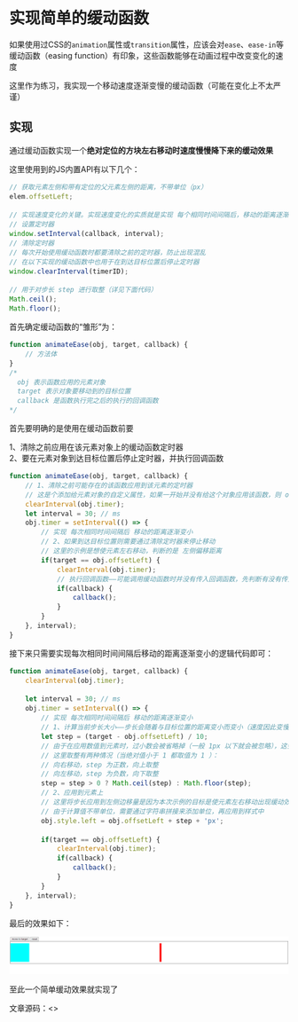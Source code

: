 # 实现简单的缓动函数

如果使用过CSS的`animation`属性或`transition`属性，应该会对`ease`、`ease-in`等缓动函数（easing function）有印象，这些函数能够在动画过程中改变变化的速度

这里作为练习，我实现一个移动速度逐渐变慢的缓动函数（可能在变化上不太严谨）

## 实现

通过缓动函数实现一个**绝对定位的方块左右移动时速度慢慢降下来的缓动效果**

这里使用到的JS内置API有以下几个：

```js
// 获取元素左侧和带有定位的父元素左侧的距离，不带单位（px）
elem.offsetLeft;

// 实现速度变化的关键。实现速度变化的实质就是实现 每个相同时间间隔后，移动的距离逐渐变小
// 设置定时器
window.setInterval(callback, interval);
// 清除定时器
// 每次开始使用缓动函数时都要清除之前的定时器，防止出现混乱
// 在以下实现的缓动函数中也用于在到达目标位置后停止定时器
window.clearInterval(timerID);

// 用于对步长 step 进行取整（详见下面代码）
Math.ceil();
Math.floor();
```

首先确定缓动函数的“雏形”为：

```js
function animateEase(obj, target, callback) {
    // 方法体
}
/*
  obj 表示函数应用的元素对象
  target 表示对象要移动到的目标位置
  callback 是函数执行完之后的执行的回调函数
*/
```

首先要明确的是使用在缓动函数前要

1、清除之前应用在该元素对象上的缓动函数定时器\
2、要在元素对象到达目标位置后停止定时器，并执行回调函数

```js
function animateEase(obj, target, callback) {
    // 1、清除之前可能存在的该函数应用到该元素的定时器
    // 这是个添加给元素对象的自定义属性，如果一开始并没有给这个对象应用该函数，则 obj.timer 为 undefined
    clearInterval(obj.timer);
    let interval = 30; // ms
    obj.timer = setInterval(() => {
        // 实现 每次相同时间间隔后 移动的距离逐渐变小
        // 2、如果到达目标位置则需要通过清除定时器来停止移动
        // 这里的示例是想使元素左右移动，判断的是 左侧偏移距离 
        if(target == obj.offsetLeft) {
            clearInterval(obj.timer);
            // 执行回调函数——可能调用缓动函数时并没有传入回调函数，先判断有没有传入
            if(callback) {
                callback();
            }
        }
    }, interval);
}
```

接下来只需要实现每次相同时间间隔后移动的距离逐渐变小的逻辑代码即可：

```js
function animateEase(obj, target, callback) {
    clearInterval(obj.timer);
    
    let interval = 30; // ms
    obj.timer = setInterval(() => {
        // 实现 每次相同时间间隔后 移动的距离逐渐变小
        // 1、计算当前步长大小——步长会随着与目标位置的距离变小而变小（速度因此变慢）
        let step = (target - obj.offsetLeft) / 10;
        // 由于在应用数值到元素时，过小数会被省略掉（一般 1px 以下就会被忽略），这会造成最终到达的位置和目标位置有偏差，所以需要进行取整
        // 这里取整有两种情况（当绝对值小于 1 都取值为 1 ）：
        // 向右移动，step 为正数，向上取整
        // 向左移动，step 为负数，向下取整
        step = step > 0 ? Math.ceil(step) : Math.floor(step);
        // 2、应用到元素上
        // 这里将步长应用到左侧边移量是因为本次示例的目标是使元素左右移动出现缓动效果
        // 由于计算值不带单位，需要通过字符串拼接来添加单位，再应用到样式中
        obj.style.left = obj.offsetLeft + step + 'px';
        
        if(target == obj.offsetLeft) {
            clearInterval(obj.timer);
            if(callback) {
                callback();
            }
        }
    }, interval);
}
```

最后的效果如下：

![代码运行效果](./img/代码运行效果.gif "代码运行效果")

至此一个简单缓动效果就实现了

文章源码：<>
